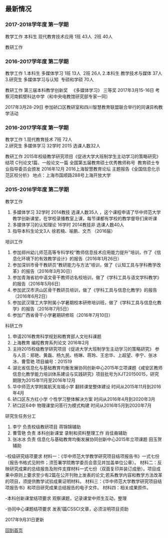 ## 最新情况 ##
### 2017-2018学年度 第一学期 ###

教学工作
本科生 现代教育技术应用 1班 43人  2班 40人



教研工作


### 2016-2017学年度 第二学期 ###

教学工作
1.本科生 多媒体学习 1班 13人  2班 26人
2.本科生 教学技术与媒体 37人
3.研究生 多媒体学习与认知  专硕和学硕 70人


教研工作
第三届本科教学创新奖   《多媒体学习》 三等奖
2017年3月15-16日 考察河南鹤壁科达中学（和中央电教馆研究部专家一同）

2017年3月28-29日 参加硚口区教研室和四川智慧教育联盟联合举行的同课异构教学活动

### 2016-2017学年度 第一学期 ###
教学工作
1.现代教育技术 7班 72人  
2.研究生 多媒体学习 32学时 2015  选课人数32人

教研工作
2015年校级教学研究项目《促进大学大班制学生主动学习的策略研究》结项
C刊论文1篇、一般论文一篇
全国第五届教育硕士优秀教师称号  教育硕士专业指导委员会颁发
2016年12月 2016上海智慧教育论坛 主题报告《全国信息化示范区校分析》 地点：上海市国顺路288号上海开放大学


### 2015-2016学年度 第二学期 ###
教学工作
1. 多媒体学习 32学时 2014教技  选课人数35人 ，这个课程申请了华中师范大学教学创新课堂，在学校录播教室上课，每节课都有学校的教学督导们来听课
2. 多媒体学习的认知理论 16学时 2014教技非 选课人数40人
3. 指导本科生论文3人  徐若楠、喻鹏、文杰 （2016届）

培训工作
1. 参加郑州幼儿师范高等专科学校“教师信息技术应用能力提升”培训，作了《信息化环境下的有效教学设计》的报告（2016年1月26日）
2. 参加深圳市骨干教研员“教研能力与方法”培训，做了《认知工具与学科教学改革》的报告（2016年3月30日）
3. 参加青海省初中语文骨干教师访名校培训，做了《学科工具与语文学科教学》的报告（2016年5月6日）
4. 参加武汉市洪山区骨干教研员培训，做了《学科工具与信息化教学》的报告（2016年6月2日）
5. 参加武汉理工大学附属小学暑期校本研修培训班，做了《学科工具与信息化教学》的报告（2016年7月5日）
6. 参加广西省骨干小学暑期研修班（2016年7月10日）


科研工作
1. 申请2016教育科学规划和教育部人文社科课题
2. 上海教育 编程教育系列论文 2016年2月
3. 主持2015校级教学研究项目《促进大学大班制学生主动学习的策略研究》 参与人员：郑艳、黄磊、杨九民、杨琳、蒋玲、王忠华、上超望、李宁、张冰冰、曹雪艳  项目编号：201519
4. 湖北省信息化与基础教育均衡发展协同创新中心2015年立项课题《咸安区教师信息化教学能力培训体系建设与实践研究》项目批号为XJT20150015，研究期限为2015年11月至2016年12月
5. 华中师范大学附属航天龙城小学 翻转课堂整体建设  时间从2015年11月到2016年4月
6. 硚口区东方红小学 个性学习整体解决方案  时间从2016年4月到2020年3月
7. 硚口区64中 物理课堂问答行为模式构建  时间从2016年5月到2020年7月

研究生任务分工
1. 李宁  负责校级教研项目   蒋锦锦辅助
2.  曹雪艳 负责 本科创新课堂 录制和资料整理工作  肖佳裔辅助
3.  张冰冰 负责  信息化与基础教育均衡发展协同创新中心2015年立项课题  田玉贺辅助

  
-校级研究结项要求
材料一：《华中师范大学教学研究项目结项报告书》一式七份（报告书格式见附件；须签署学院教学委员会意见并加盖单位公章）。
材料二：反映研究成果的总结报告及附件支撑材料一式七份（双面复印并装订成册）。项目成果中原则上要求至少有2篇在公开刊物上发表的论文;若系教学内容和教学方法改革的项目，须提供教学试验成果证明材料。
材料三：《华中师范大学教学研究项目结项报告书》和项目研究成果总结报告的电子文件。
材料四：相关成果原件。

-本科创新课堂结项要求
观察课题，记录课堂中师生互动，整理

-协同中心课题结项要求
发表1篇CSSCI文章，必须注明项目资助

2017年9月31日更新

[回到首页](http://4instructor.com/#!index.md)

